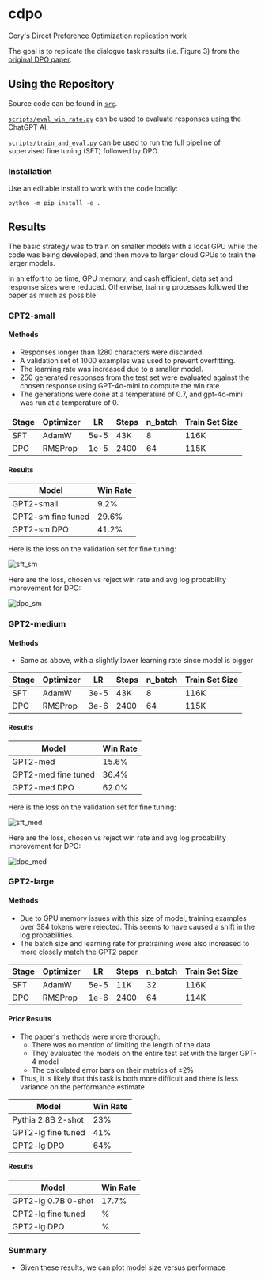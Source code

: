 # cdpo
Cory's Direct Preference Optimization replication work

The goal is to replicate the dialogue task results (i.e. Figure 3) from the [original DPO paper](https://arxiv.org/abs/2305.18290).

## Using the Repository

Source code can be found in [`src`](./src).

[`scripts/eval_win_rate.py`](./scripts/eval_win_rate.py) can be used to evaluate responses using the ChatGPT AI.

[`scripts/train_and_eval.py`](./scripts/train_and_eval.py) can be used to run the full pipeline of supervised fine tuning (SFT) followed by DPO.

### Installation

Use an editable install to work with the code locally:

`python -m pip install -e .`

## Results

The basic strategy was to train on smaller models with a local GPU while the code was being developed, and then move to larger cloud GPUs to train the larger models.

In an effort to be time, GPU memory, and cash efficient, data set and response sizes were reduced. Otherwise, training processes followed the paper as much as possible

### GPT2-small

#### Methods

- Responses longer than 1280 characters were discarded.
- A validation set of 1000 examples was used to prevent overfitting.
- The learning rate was increased due to a smaller model.
- 250 generated responses from the test set were evaluated against the chosen response using GPT-4o-mini to compute the win rate
- The generations were done at a temperature of 0.7, and gpt-4o-mini was run at a temperature of 0.

| Stage | Optimizer |  LR  | Steps | n_batch | Train Set Size |
|-------|-----------|------|-------|---------|----------------|
| SFT   | AdamW     | 5e-5 | 43K   | 8       | 116K           |
| DPO   | RMSProp   | 1e-5 | 2400  | 64      | 115K           |

#### Results

| Model                | Win Rate   |
|----------------------|----------- |
| GPT2-small           |  9.2%      |
| GPT2-sm fine tuned   |  29.6%     |
| GPT2-sm DPO          |  41.2%     |

Here is the loss on the validation set for fine tuning:

![sft_sm](./assets/gpt2sm_sft_validation_aug09.png)

Here are the loss, chosen vs reject win rate and avg log probability improvement for DPO:

![dpo_sm](./assets/gpt2sm_dpo_validation_curves_aug13.png)

### GPT2-medium

#### Methods

- Same as above, with a slightly lower learning rate since model is bigger

| Stage | Optimizer |  LR  | Steps | n_batch | Train Set Size |
|-------|-----------|------|-------|---------|----------------|
| SFT   | AdamW     | 3e-5 | 43K   | 8       | 116K           |
| DPO   | RMSProp   | 3e-6 | 2400  | 64      | 115K           |

#### Results

| Model                | Win Rate |
|----------------------|--------- |
| GPT2-med             |  15.6%   |
| GPT2-med fine tuned  |  36.4%   |
| GPT2-med DPO         |  62.0%   |

Here is the loss on the validation set for fine tuning:

![sft_med](./assets/gpt2med_sft_validation_curves_aug09.png)

Here are the loss, chosen vs reject win rate and avg log probability improvement for DPO:

![dpo_med](./assets/gpt2med_dpo_validation_curves_aug11.png)

### GPT2-large

#### Methods

- Due to GPU memory issues with this size of model, training examples over 384 tokens were rejected. This seems to have caused a shift in the log probabilities.
- The batch size and learning rate for pretraining were also increased to more closely match the GPT2 paper.

| Stage | Optimizer |  LR  | Steps | n_batch | Train Set Size |
|-------|-----------|------|-------|---------|----------------|
| SFT   | AdamW     | 5e-5 | 11K   | 32      | 116K           |
| DPO   | RMSProp   | 1e-6 | 2400  | 64      | 114K           |

#### Prior Results

- The paper's methods were more thorough:
    - There was no mention of limiting the length of the data
    - They evaluated the models on the entire test set with the larger GPT-4 model
    - The calculated error bars on their metrics of $\pm 2\%$
- Thus, it is likely that this task is both more difficult and there is less variance on the performance estimate


| Model                | Win Rate |
|----------------------|--------- |
| Pythia 2.8B 2-shot   |  23%     |
| GPT2-lg fine tuned   |  41%     |
| GPT2-lg DPO          |  64%     |

#### Results

| Model                | Win Rate |
|----------------------|--------- |
| GPT2-lg 0.7B 0-shot  |  17.7%   |
| GPT2-lg fine tuned   |   %   |
| GPT2-lg DPO          |   %   |


### Summary

- Given these results, we can plot model size versus performace


